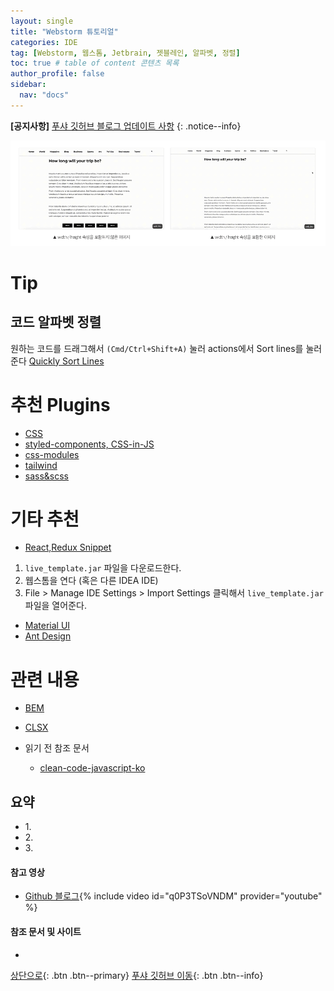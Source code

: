 ```yaml
---
layout: single
title: "Webstorm 튜토리얼"
categories: IDE
tag: [Webstorm, 웹스톰, Jetbrain, 젯블레인, 알파벳, 정렬]
toc: true # table of content 콘텐츠 목록
author_profile: false
sidebar:
  nav: "docs"
---
```


**[공지사항]** [푸샤 깃허브 블로그 업데이트 사항](https://github.com/de24world/de24world.github.io)
{: .notice--info}

<img src="/assets/images/CLS/width_height.gif" />

# Tip

## 코드 알파벳 정렬

원하는 코드를 드래그해서 `(Cmd/Ctrl+Shift+A)` 눌러 actions에서 Sort lines를 눌러준다
[Quickly Sort Lines](https://www.jetbrains.com/webstorm/guide/tips/sort-lines/)

# 추천 Plugins

- [CSS]()
- [styled-components, CSS-in-JS ]()
- [css-modules](https://github.com/css-modules/css-modules)
- [tailwind](https://tailwindcss.com/)
- [sass&scss](https://sass-lang.com/)

# 기타 추천

- [React,Redux Snippet](https://github.com/ifahrentholz/webstorm-snippets)

1. `live_template.jar` 파일을 다운로드한다.
2. 웹스톰을 연다 (혹은 다른 IDEA IDE)
3. File > Manage IDE Settings > Import Settings 클릭해서 `live_template.jar` 파일을 열어준다.

- [Material UI](https://mui.com/)
- [Ant Design](https://ant.design/)

# 관련 내용

- [BEM](http://getbem.com/introduction/)
- [CLSX](https://github.com/lukeed/clsx)

- 읽기 전 참조 문서
  - [clean-code-javascript-ko](https://github.com/de24world/clean-code-javascript-ko/edit/master/README.md)

<div class="notice--success">
<h2>요약</h2>
<ul>
  <li>1. </li>
  <li>2. </li>
  <li>3. </li>
</ul>
</div>

#### 참고 영상

- [Github 블로그](https://youtu.be/q0P3TSoVNDM){% include video id="q0P3TSoVNDM" provider="youtube" %}

#### 참조 문서 및 사이트

- []()

[상단으로](#svg-란){: .btn .btn--primary}
[푸샤 깃허브 이동](https://github.com/de24world){: .btn .btn--info}
